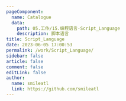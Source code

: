 ```yaml
---
pageComponent: 
  name: Catalogue
  data: 
    path: 05.工作/15.编程语言-Script_Language
    description: 脚本语言
title: Script_Language
date: 2023-06-05 17:00:53
permalink: /work/Script_Language/
sidebar: false
article: false
comment: false
editLink: false
author: 
  name: smileatl
  link: https://github.com/smileatl
---
```


